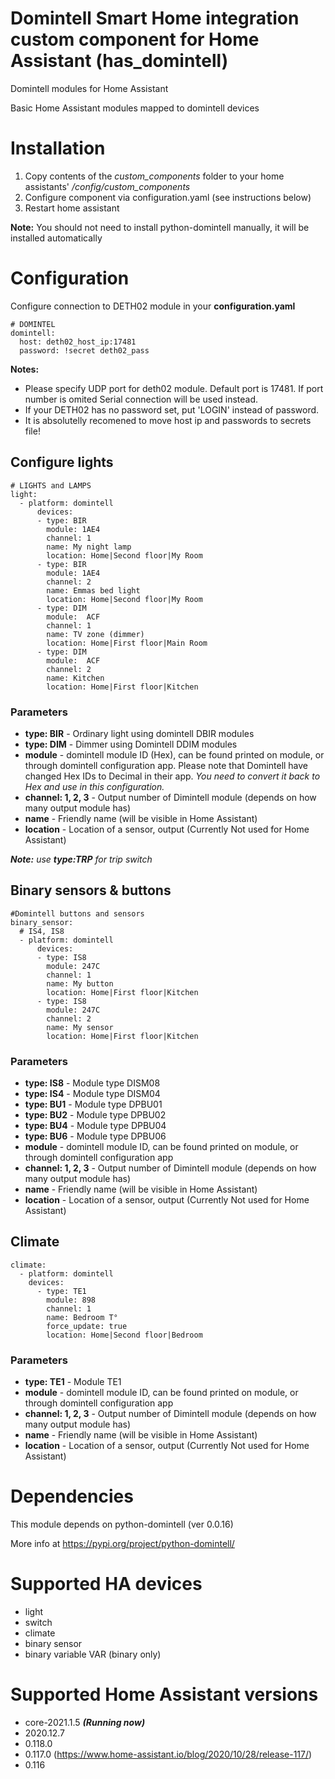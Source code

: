 # Domintell Smart Home integration custom component for Home Assistant (has_domintell)
Domintell modules for Home Assistant

Basic Home Assistant modules mapped to domintell devices

# Installation
1. Copy contents of the *custom_components* folder to your home assistants' */config/custom_components*
1. Configure component via configuration.yaml (see instructions below)
1. Restart home assistant

**Note:** You should not need to install python-domintell manually, it will be installed automatically

# Configuration

Configure connection to DETH02 module in your __configuration.yaml__

```
# DOMINTEL
domintell:
  host: deth02_host_ip:17481
  password: !secret deth02_pass
```

**Notes:** 
* Please specify UDP port for deth02 module. Default port is 17481. If port number is omited Serial connection will be used instead.
* If your DETH02 has no password set, put 'LOGIN' instead of password.
* It is absolutelly recomened to move host ip and passwords to secrets file!


## Configure lights

```
# LIGHTS and LAMPS
light:
  - platform: domintell
      devices:
      - type: BIR
        module: 1AE4       
        channel: 1
        name: My night lamp       
        location: Home|Second floor|My Room
      - type: BIR
        module: 1AE4       
        channel: 2
        name: Emmas bed light       
        location: Home|Second floor|My Room
      - type: DIM
        module:  ACF       
        channel: 1
        name: TV zone (dimmer)       
        location: Home|First floor|Main Room
      - type: DIM
        module:  ACF       
        channel: 2
        name: Kitchen       
        location: Home|First floor|Kitchen
```

### Parameters

* __type: BIR__ - Ordinary light using domintell DBIR modules 
* __type: DIM__ - Dimmer using Domintell DDIM modules
* __module__ -  domintell module ID (Hex), can be found printed on module, or through domintell configuration app. Please note that Domintell have changed Hex IDs to Decimal in their app. *You need to convert it back to Hex and use in this configuration.*
* __channel: 1, 2, 3__ - Output number of Dimintell module (depends on how many output module has)
* __name__ - Friendly name (will be visible in Home Assistant)
* __location__ - Location of a sensor, output (Currently Not used for Home Assistant)

*__Note:__ use __type:TRP__ for trip switch* 

## Binary sensors & buttons

```
#Domintell buttons and sensors
binary_sensor:     
  # IS4, IS8
  - platform: domintell
      devices:
      - type: IS8
        module: 247C
        channel: 1
        name: My button
        location: Home|First floor|Kitchen
      - type: IS8
        module: 247C
        channel: 2
        name: My sensor
        location: Home|First floor|Kitchen
```

### Parameters

* __type: IS8__ - Module type DISM08
* __type: IS4__ - Module type DISM04
* __type: BU1__ - Module type DPBU01
* __type: BU2__ - Module type DPBU02
* __type: BU4__ - Module type DPBU04
* __type: BU6__ - Module type DPBU06
* __module__ -  domintell module ID, can be found printed on module, or through domintell configuration app
* __channel: 1, 2, 3__ - Output number of Dimintell module (depends on how many output module has)
* __name__ - Friendly name (will be visible in Home Assistant)
* __location__ - Location of a sensor, output (Currently Not used for Home Assistant)


## Climate
```
climate:
  - platform: domintell
    devices:
      - type: TE1   
        module: 898
        channel: 1
        name: Bedroom T°
        force_update: true
        location: Home|Second floor|Bedroom
```
### Parameters

* __type: TE1__ - Module TE1
* __module__ -  domintell module ID, can be found printed on module, or through domintell configuration app
* __channel: 1, 2, 3__ - Output number of Dimintell module (depends on how many output module has)
* __name__ - Friendly name (will be visible in Home Assistant)
* __location__ - Location of a sensor, output (Currently Not used for Home Assistant)

# Dependencies
This module depends on python-domintell (ver 0.0.16)

More info at https://pypi.org/project/python-domintell/


# Supported HA devices
* light
* switch
* climate
* binary sensor
* binary variable VAR (binary only)

# Supported Home Assistant versions
* core-2021.1.5 ___(Running now)___
* 2020.12.7
* 0.118.0
* 0.117.0 (https://www.home-assistant.io/blog/2020/10/28/release-117/)
* 0.116